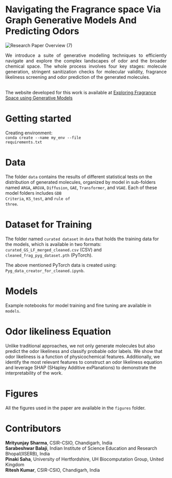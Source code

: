 # Navigating the Fragrance space Via Graph Generative Models And Predicting Odors
![Research Paper Overview (7)](https://github.com/user-attachments/assets/daf1ae2d-228d-4223-951f-0176de78d419)
<div align="justify"> We introduce a suite of generative modelling techniques to efficiently navigate and explore the complex landscapes of odor and the broader chemical space. The whole process involves four key stages: molecule generation, stringent sanitization checks for molecular validity, fragrance likeliness screening and odor prediction of the generated molecules. </div>

<br> The website developed for this work is available at [Exploring Fragrance Space using Generative Models](https://kumars8494.github.io/Exploring_Fragrance_Space_with_Generative_model/)</br>

# Getting started
Creating environment:
<br><code>conda create --name my_env --file requirements.txt</code></br>

# Data
The folder <code>data</code> contains the results of different statistical tests on the distribution of generated molecules, organized by model in sub-folders named <code>ARGA</code>, <code>ARGVA</code>, <code>Diffusion</code>, <code>GAE</code>, <code>Transformer</code>, and <code>VGAE</code>. Each of these model folders includes <code>GDB Criteria</code>, <code>KS_test</code>, and <code>rule of three</code>.

# Dataset for Training
The folder named <code>curated dataset</code> in <code>data</code> that holds the training data for the models, which is available in two formats: <code>curated_GS_LF_merged_cleaned.csv</code> (CSV) and <code>cleaned_frag_pyg_dataset.pth</code> (PyTorch).

The above mentioned PyTorch data is created using: <code>Pyg_data_creator_for_cleaned.ipynb</code>.

# Models
Example notebooks for model training and fine tuning are available in <code>models</code>.

# Odor likeliness Equation
Unlike traditional approaches, we not only generate molecules but also predict the odor likeliness and classify probable odor labels. We show that odor likeliness is a function of physicochemical features. Additionally, we identify the most relevant features to construct an odor likeliness equation and leverage SHAP (SHapley Additive exPlanations) to demonstrate the interpretability of the work. 

# Figures
All the figures used in the paper are available in the <code>figures</code> folder. 

# Contributors
**Mrityunjay Sharma**, CSIR-CSIO, Chandigarh, India                
**Sarabeshwar Balaji**, Indian Institute of Science Education and Research Bhopal(IISERB), India <br>
**Pinaki Saha**, University of Hertfordshire, UH Biocomputation Group, United Kingdom <br>
**Ritesh Kumar**, CSIR-CSIO, Chandigarh, India
